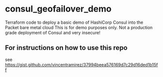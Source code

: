# consul_geofailover_demo
Terraform code to deploy a basic demo of HashiCorp Consul into the Packet bare metal cloud 
This is for demo purposes only.  Not a production grade deployment of Consul and very insecure!
## For instructions on how to use this repo
see https://gist.github.com/vincentramirez/37994beea576169d7c29d16ded1b15ff

